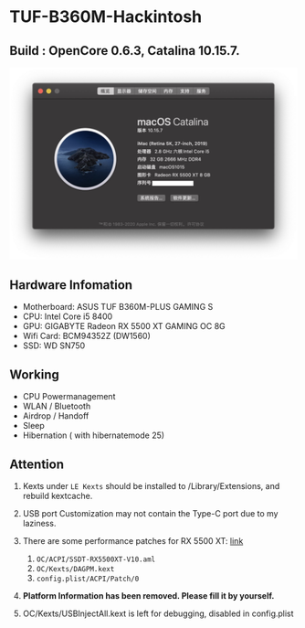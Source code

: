 # TUF-B360M-Hackintosh



## Build : OpenCore 0.6.3, Catalina 10.15.7.

![Systeminfo](img/Systeminfo.jpg)




## Hardware Infomation

- Motherboard: ASUS TUF B360M-PLUS GAMING S
- CPU: Intel Core i5 8400
- GPU: GIGABYTE Radeon RX 5500 XT GAMING OC 8G
- Wifi Card: BCM94352Z (DW1560)
- SSD: WD SN750



## Working

- CPU Powermanagement
- WLAN / Bluetooth
- Airdrop / Handoff
- Sleep
- Hibernation ( with hibernatemode 25)



## Attention

1. Kexts under ``LE Kexts`` should be installed to /Library/Extensions, and rebuild kextcache.

2. USB port Customization may not contain the Type-C port due to my laziness.

3. There are some performance patches for RX 5500 XT: [link](https://www.tonymacx86.com/threads/amd-radeon-performance-enhanced-ssdt.296555/)
   1. ``OC/ACPI/SSDT-RX5500XT-V10.aml``
   2. ``OC/Kexts/DAGPM.kext``
   3. ``config.plist/ACPI/Patch/0``

4. **Platform Information has been removed. Please fill it by yourself.**

5. OC/Kexts/USBInjectAll.kext is left for debugging, disabled in config.plist

   